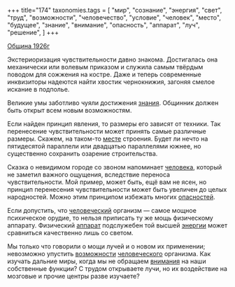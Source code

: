 +++
title="174"
taxonomies.tags = [
 "мир",
 "сознание",
 "энергия",
 "свет",
 "труд",
 "возможности",
 "человечество",
 "условие",
 "человек",
 "место",
 "будущее",
 "знание",
 "внимание",
 "опасность",
 "аппарат",
 "луч",
 "решение",
]
+++

[Община 1926г](/agni/1926)

Экстериоризация чувствительности давно знакома. Достигалась она механически или волевым приказом и служила самым твёрдым поводом для сожжения на костре. Даже и теперь современные инквизиторы надеются найти хвостик чернокнижия, загоняя смелое искание в подполье.   

Великие умы заботливо чуяли достижения [знания](/tags/знание). Общинник должен быть открыт всем новым возможностям.   

Если найден принцип явления, то размеры его зависят от техники. Так перенесение чувствительности может принять самые различные размеры. Скажем, на таком-то [месте](/tags/будущее) строения. Будет ли нечто на пятидесятой параллели или двадцатью параллелями южнее, но существенно сохранить озарение строительства.   

Сказка о невидимом городе со звоном напоминает [человека](/tags/человек), который не заметил важного ощущения, вследствие переноса чувствительности. Мой пример, может быть, ещё вам не ясен, но принцип перенесения чувствительности может быть увеличен до целых народностей. Можно этим принципом избежать многих [опасностей](/tags/опасность).   

Если допустить, что [человеческий](/tags/человечество) организм — самое мощное психическое орудие, то нельзя приписать ту же мощь физическому аппарату. Физический [аппарат](/tags/аппарат) подслужебен той высшей [энергии](/tags/энергия) может сравниться качественно лишь со светом.   

Мы только что говорили о мощи лучей и о новом их применении; невозможно упустить [возможности](/tags/возможности) [человеческого](/tags/человечество) организма. Как изучать дальние миры, когда мы не обращаем [внимания](/tags/внимание) на наши собственные функции? С трудом открываете лучи, но их воздействие на мозговые и прочие центры разве изучаете?   

